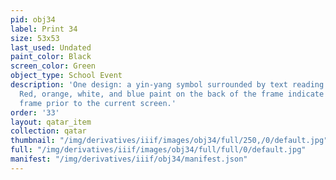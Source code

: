 ```yaml
---
pid: obj34
label: Print 34
size: 53x53
last_used: Undated
paint_color: Black
screen_color: Green
object_type: School Event
description: 'One design: a yin-yang symbol surrounded by text reading " Christian-Daoze/Pangai-Noon/Uechi-Ryu."
  Red, orange, white, and blue paint on the back of the frame indicate uses of the
  frame prior to the current screen.'
order: '33'
layout: qatar_item
collection: qatar
thumbnail: "/img/derivatives/iiif/images/obj34/full/250,/0/default.jpg"
full: "/img/derivatives/iiif/images/obj34/full/full/0/default.jpg"
manifest: "/img/derivatives/iiif/obj34/manifest.json"
---
```

